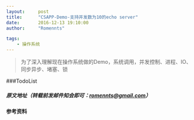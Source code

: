```yaml
---
layout:     post
title:      "CSAPP-Demo-支持并发数为10的echo server"
date:       2016-12-13 19:10:00
author:     "Romennts"

tags:
    - 操作系统
---
```



> 为了深入理解现在操作系统做的Demo，系统调用，并发控制、进程、IO、同步异步、堵塞、锁

###TodoList


##### 原文地址（转载前发邮件知会即可：romennts@gmail.com）


#### 参考资料
